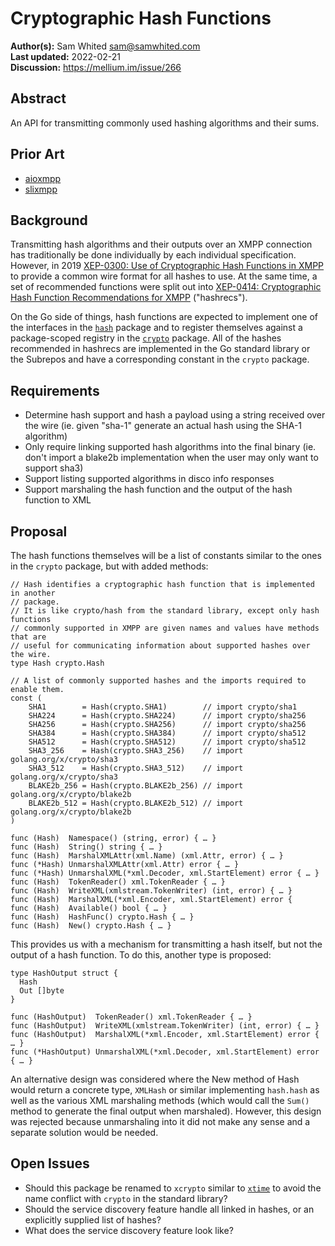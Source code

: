 # Cryptographic Hash Functions

**Author(s):** Sam Whited <sam@samwhited.com>  
**Last updated:** 2022-02-21  
**Discussion:** https://mellium.im/issue/266

## Abstract

An API for transmitting commonly used hashing algorithms and their sums.


## Prior Art

- [aioxmpp](https://docs.zombofant.net/aioxmpp/devel/api/public/hashes.html)
- [slixmpp](https://slixmpp.readthedocs.io/en/latest/api/plugins/xep_0300.html)


## Background

Transmitting hash algorithms and their outputs over an XMPP connection has
traditionally be done individually by each individual specification.
However, in 2019 [XEP-0300: Use of Cryptographic Hash Functions in
XMPP][XEP-0300] to provide a common wire format for all hashes to use.
At the same time, a set of recommended functions were split out into [XEP-0414:
Cryptographic Hash Function Recommendations for XMPP][XEP-0414] ("hashrecs").

On the Go side of things, hash functions are expected to implement one of the
interfaces in the [`hash`] package and to register themselves against a
package-scoped registry in the [`crypto`] package.
All of the hashes recommended in hashrecs are implemented in the Go standard
library or the Subrepos and have a corresponding constant in the `crypto`
package.


## Requirements

- Determine hash support and hash a payload using a string received over the
  wire (ie. given "sha-1" generate an actual hash using the SHA-1 algorithm)
- Only require linking supported hash algorithms into the final binary (ie.
  don't import a blake2b implementation when the user may only want to support
  sha3)
- Support listing supported algorithms in disco info responses
- Support marshaling the hash function and the output of the hash function to
  XML


## Proposal

The hash functions themselves will be a list of constants similar to the ones in
the `crypto` package, but with added methods:

    // Hash identifies a cryptographic hash function that is implemented in another
    // package.
    // It is like crypto/hash from the standard library, except only hash functions
    // commonly supported in XMPP are given names and values have methods that are
    // useful for communicating information about supported hashes over the wire.
    type Hash crypto.Hash

    // A list of commonly supported hashes and the imports required to enable them.
    const (
    	SHA1        = Hash(crypto.SHA1)        // import crypto/sha1
    	SHA224      = Hash(crypto.SHA224)      // import crypto/sha256
    	SHA256      = Hash(crypto.SHA256)      // import crypto/sha256
    	SHA384      = Hash(crypto.SHA384)      // import crypto/sha512
    	SHA512      = Hash(crypto.SHA512)      // import crypto/sha512
    	SHA3_256    = Hash(crypto.SHA3_256)    // import golang.org/x/crypto/sha3
    	SHA3_512    = Hash(crypto.SHA3_512)    // import golang.org/x/crypto/sha3
    	BLAKE2b_256 = Hash(crypto.BLAKE2b_256) // import golang.org/x/crypto/blake2b
    	BLAKE2b_512 = Hash(crypto.BLAKE2b_512) // import golang.org/x/crypto/blake2b
    )

    func (Hash)  Namespace() (string, error) { … }
    func (Hash)  String() string { … }
    func (Hash)  MarshalXMLAttr(xml.Name) (xml.Attr, error) { … }
    func (*Hash) UnmarshalXMLAttr(xml.Attr) error { … }
    func (*Hash) UnmarshalXML(*xml.Decoder, xml.StartElement) error { … }
    func (Hash)  TokenReader() xml.TokenReader { … }
    func (Hash)  WriteXML(xmlstream.TokenWriter) (int, error) { … }
    func (Hash)  MarshalXML(*xml.Encoder, xml.StartElement) error {
    func (Hash)  Available() bool { … }
    func (Hash)  HashFunc() crypto.Hash { … }
    func (Hash)  New() crypto.Hash { … }

This provides us with a mechanism for transmitting a hash itself, but not the
output of a hash function.
To do this, another type is proposed:

    type HashOutput struct {
      Hash
      Out []byte
    }

    func (HashOutput)  TokenReader() xml.TokenReader { … }
    func (HashOutput)  WriteXML(xmlstream.TokenWriter) (int, error) { … }
    func (HashOutput)  MarshalXML(*xml.Encoder, xml.StartElement) error { … }
    func (*HashOutput) UnmarshalXML(*xml.Decoder, xml.StartElement) error { … }

An alternative design was considered where the New method of Hash would return a
concrete type, `XMLHash` or similar implementing `hash.hash` as well as the
various XML marshaling methods (which would call the `Sum()` method to generate
the final output when marshaled).
However, this design was rejected because unmarshaling into it did not make any
sense and a separate solution would be needed.


## Open Issues

- Should this package be renamed to `xcrypto` similar to [`xtime`] to avoid the
  name conflict with `crypto` in the standard library?
- Should the service discovery feature handle all linked in hashes, or an
  explicitly supplied list of hashes?
- What does the service discovery feature look like?

[XEP-0300]: https://xmpp.org/extensions/xep-0300.html
[XEP-0414]: https://xmpp.org/extensions/xep-0414.html
[`hash`]: https://pkg.go.dev/hash
[`crypto`]: https://pkg.go.dev/crypto
[`hash.Hash`]: https://pkg.go.dev/hash#Hash
[`xtime`]: https://pkg.go.dev/mellium.im/xmpp/xtime
